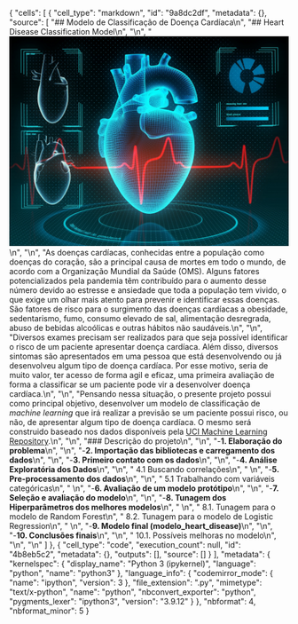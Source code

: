 {
 "cells": [
  {
   "cell_type": "markdown",
   "id": "9a8dc2df",
   "metadata": {},
   "source": [
    "## Modelo de Classificação de Doença Cardíaca\n",
    "## Heart Disease Classification Model\n",
    "\n",
    "<img src='heart_img.jpg'>\n",
    "\n",
    "As doenças cardíacas, conhecidas entre a população como doenças do coração, são a principal causa de mortes em todo o mundo, de acordo com a Organização Mundial da Saúde (OMS). Alguns fatores potencializados pela pandemia têm contribuído para o aumento desse número devido ao estresse e ansiedade que toda a população tem vivido, o que exige um olhar mais atento para prevenir e identificar essas doenças. São fatores de risco para o surgimento das doenças cardíacas a obesidade, sedentarismo, fumo, consumo elevado de sal, alimentação desregrada, abuso de bebidas alcoólicas e outras hábitos não saudáveis.\n",
    "\n",
    "Diversos exames precisam ser realizados para que seja possível identificar o risco de um paciente apresentar doença cardíaca. Além disso, diversos sintomas são apresentados em uma pessoa que está desenvolvendo ou já desenvolveu algum tipo de doença cardíaca. Por esse motivo, seria de muito valor, ter acesso de forma agil e eficaz, uma primeira avaliação de forma a classificar se um paciente pode vir a desenvolver doença cardíaca.\n",
    "\n",
    "Pensando nessa situação, o presente projeto possui como principal objetivo, desenvolver um modelo de classificação de _machine learning_ que irá realizar a previsão se um paciente possui risco, ou não, de apresentar algum tipo de doença cardíaca. O mesmo será construido baseado nos dados disponíveis pela [UCI Machine Learning Repository](https://archive.ics.uci.edu/ml/datasets/Heart+Disease).\n",
    "\n",
    "### Descrição do projeto\n",
    "\n",
    "-**1. Elaboração do problema**\n",
    "\n",
    "-**2. Importação das bibliotecas e carregamento dos dados**\n",
    "\n",
    "-**3. Primeiro contato com os dados**\n",
    "\n",
    "-**4. Análise Exploratória dos Dados**\n",
    "\n",
    "    4.1 Buscando correlações\n",
    "    \n",
    "-**5. Pre-processamento dos dados**\n",
    "\n",
    "    5.1 Trabalhando com variáveis categóricas\n",
    "    \n",
    "-**6. Avaliação de um modelo protótipo**\n",
    "\n",
    "-**7. Seleção e avaliação do modelo**\n",
    "\n",
    "-**8. Tunagem dos Hiperparâmetros dos melhores modelos**\n",
    "    \n",
    "    8.1. Tunagem para o modelo de Random Forest\n",
    "    8.2. Tunagem para o modelo de Logistic Regression\n",
    "    \n",
    "-**9. Modelo final (modelo_heart_disease)**\n",
    "\n",
    "-**10. Conclusões finais**\n",
    "\n",
    "    10.1. Possíveis melhoras no modelo\n",
    "\n",
    "\n"
   ]
  },
  {
   "cell_type": "code",
   "execution_count": null,
   "id": "4b8eb5c2",
   "metadata": {},
   "outputs": [],
   "source": []
  }
 ],
 "metadata": {
  "kernelspec": {
   "display_name": "Python 3 (ipykernel)",
   "language": "python",
   "name": "python3"
  },
  "language_info": {
   "codemirror_mode": {
    "name": "ipython",
    "version": 3
   },
   "file_extension": ".py",
   "mimetype": "text/x-python",
   "name": "python",
   "nbconvert_exporter": "python",
   "pygments_lexer": "ipython3",
   "version": "3.9.12"
  }
 },
 "nbformat": 4,
 "nbformat_minor": 5
}
